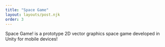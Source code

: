```yaml
---
title: "Space Game"
layout: layouts/post.njk
order: 3
---
```


Space Game! is a prototype 2D vector graphics space game developed in Unity for mobile devices!
